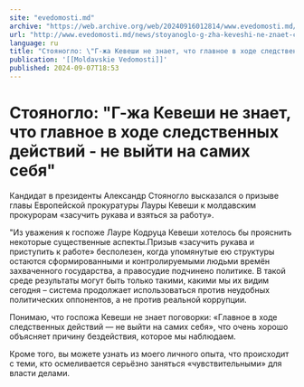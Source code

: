 ```yaml
---
site: "evedomosti.md"
archive: "https://web.archive.org/web/20240916012814/www.evedomosti.md/news/stoyanoglo-g-zha-keveshi-ne-znaet-chto-glavnoe-v-hode-sledst"
url: "http://www.evedomosti.md/news/stoyanoglo-g-zha-keveshi-ne-znaet-chto-glavnoe-v-hode-sledst"
language: ru
title: "Стояногло: \"Г-жа Кевеши не знает, что главное в ходе следственных действий - не выйти на самих себя\""
publication: '[[Moldavskie Vedomosti]]'
published: 2024-09-07T18:53
---
```


# Стояногло: "Г-жа Кевеши не знает, что главное в ходе следственных действий - не выйти на самих себя"

Кандидат в президенты Александр Стояногло высказался о призыве главы Европейской прокуратуры Лауры Кевеши к молдавским прокурорам «засучить рукава и взяться за работу».

"Из уважения к госпоже Лауре Кодруца Кевеши хотелось бы прояснить некоторые существенные аспекты.Призыв «засучить рукава и приступить к работе» бесполезен, когда упомянутые ею структуры остаются сформированными и контролируемыми людьми времён захваченного государства, а правосудие подчинено политике. В такой среде результаты могут быть только такими, какими мы их видим сегодня – система продолжает использоваться против неудобных политических оппонентов, а не против реальной коррупции.

Понимаю, что госпожа Кевеши не знает поговорки: «Главное в ходе следственных действий — не выйти на самих себя», что очень хорошо объясняет причину бездействия, которое мы наблюдаем.

Кроме того, вы можете узнать из моего личного опыта, что происходит с теми, кто осмеливается серьёзно заняться «чувствительными» для власти делами.